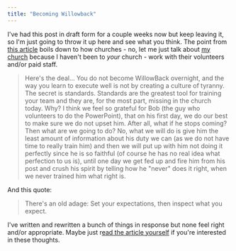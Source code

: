 ```yaml
---
title: "Becoming Willowback"
---
```

<p>I've had this post in draft form for a couple weeks now but keep leaving it, so I'm just going to throw it up here and see what you think.  The point from <a href="https://www.beyondrelevance.com/index.cfm/pageid/913/postid/105/index.html">this article</a> boils down to how churches - no, let me just talk about <a href="https://www.forestgrovecc.com">my church</a> because I haven't been to <em>your</em> church - work with their volunteers and/or paid staff.</p>
<blockquote><p>Here's the deal... You do not become WillowBack overnight, and the way you learn to execute well is not by creating a culture of tyranny. The secret is standards. Standards are the greatest tool for training your team and they are, for the most part, missing in the church today. Why? I think we feel so grateful for Bob (the guy who volunteers to do the PowerPoint), that on his first day, we do our best to make sure we do not upset him. After all, what if he stops coming? Then what are we going to do? No, what we will do is give him the least amount of information about his duty we can (as we do not have time to really train him) and then we will put up with him not doing it perfectly since he is so faithful (of course he has no real idea what perfection to us is), until one day we get fed up and fire him from his post and crush his spirit by telling how he "never" does it right, when we never trained him what right is.</p></blockquote>
<p>And this quote:</p>
<blockquote><p>There's an old adage: Set your expectations, then inspect what you expect.</p></blockquote>
<p>I've written and rewritten a bunch of things in response but none feel right and/or appropriate.  Maybe just r<a href="https://www.beyondrelevance.com/index.cfm/pageid/913/postid/105/index.html">ead the article yourself</a> if you're interested in these thoughts.</p>

